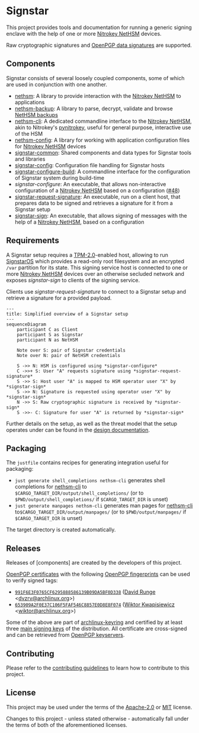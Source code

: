 # Signstar

This project provides tools and documentation for running a generic signing enclave with the help of one or more [Nitrokey NetHSM] devices.

Raw cryptographic signatures and [OpenPGP data signatures] are supported.

## Components

Signstar consists of several loosely coupled components, some of which are used in conjunction with one another.

- [nethsm]: A library to provide interaction with the [Nitrokey NetHSM] to applications
- [nethsm-backup]: A library to parse, decrypt, validate and browse [NetHSM backups]
- [nethsm-cli]: A dedicated commandline interface to the [Nitrokey NetHSM], akin to Nitrokey's [pynitrokey], useful for general purpose, interactive use of the HSM
- [nethsm-config]: A library for working with application configuration files for [Nitrokey NetHSM] devices
- [signstar-common]: Shared components and data types for Signstar tools and libraries
- [signstar-config]: Configuration file handling for Signstar hosts
- [signstar-configure-build]: A commandline interface for the configuration of Signstar system during build-time
- *signstar-configure*: An executable, that allows non-interactive configuration of a [Nitrokey NetHSM] based on a configuration ([#48])
- [signstar-request-signature]: An executable, run on a client host, that prepares data to be signed and retrieves a signature for it from a Signstar setup
- [signstar-sign]: An executable, that allows signing of messages with the help of a [Nitrokey NetHSM], based on a configuration

## Requirements

A Signstar setup requires a [TPM-2.0]-enabled host, allowing to run [SignstarOS] which provides a read-only root filesystem and an encrypted `/var` partition for its state.
This signing service host is connected to one or more [Nitrokey NetHSM] devices over an otherwise secluded network and exposes *signstar-sign* to clients of the signing service.

Clients use *signstar-request-signature* to connect to a Signstar setup and retrieve a signature for a provided payload.

```mermaid
---
title: Simplified overview of a Signstar setup
---
sequenceDiagram
    participant C as Client
    participant S as Signstar
    participant N as NetHSM

    Note over S: pair of Signstar credentials
    Note over N: pair of NetHSM credentials

    S ->> N: HSM is configured using *signstar-configure*
    C ->>+ S: User "A" requests signature using *signstar-request-signature*
    S ->> S: Host user "A" is mapped to HSM operator user "X" by *signstar-sign*
    S ->> N: Signature is requested using operator user "X" by *signstar-sign*
    N ->> S: Raw cryptographic signature is received by *signstar-sign*
    S ->>- C: Signature for user "A" is returned by *signstar-sign*
```

Further details on the setup, as well as the threat model that the setup operates under can be found in the [design documentation].

## Packaging

The `justfile` contains recipes for generating integration useful for packaging:

- `just generate shell_completions nethsm-cli` generates shell completions for [nethsm-cli] to `$CARGO_TARGET_DIR/output/shell_completions/` (or to `$PWD/output/shell_completions/` if `$CARGO_TARGET_DIR` is unset)
- `just generate manpages nethsm-cli` generates man pages for [nethsm-cli] to`$CARGO_TARGET_DIR/output/manpages/` (or to `$PWD/output/manpages/` if `$CARGO_TARGET_DIR` is unset)

The target directory is created automatically.

## Releases

Releases of [components] are created by the developers of this project.

[OpenPGP certificates] with the following [OpenPGP fingerprints] can be used to verify signed tags:

- [`991F6E3F0765CF6295888586139B09DA5BF0D338`] ([David Runge] &lt;<dvzrv@archlinux.org>&gt;)
- [`653909A2F0E37C106F5FAF546C8857E0D8E8F074`] ([Wiktor Kwapisiewicz] &lt;<wiktor@archlinux.org>&gt;)

Some of the above are part of [archlinux-keyring] and certified by at least three [main signing keys] of the distribution.
All certificate are cross-signed and can be retrieved from [OpenPGP keyservers].

## Contributing

Please refer to the [contributing guidelines] to learn how to contribute to this project.

## License

This project may be used under the terms of the [Apache-2.0] or [MIT] license.

Changes to this project - unless stated otherwise - automatically fall under the terms of both of the aforementioned licenses.

[#48]: https://gitlab.archlinux.org/archlinux/signstar/-/issues/48
[Apache-2.0]: https://www.apache.org/licenses/LICENSE-2.0
[David Runge]: https://archlinux.org/people/developers/#dvzrv
[MIT]: https://opensource.org/licenses/MIT
[NetHSM backups]: https://docs.nitrokey.com/nethsm/administration#backup
[Nitrokey NetHSM]: https://www.nitrokey.com/products/nethsm
[OpenPGP certificates]: https://openpgp.dev/book/certificates.html
[OpenPGP data signatures]: https://openpgp.dev/book/signing_data.html
[OpenPGP fingerprints]: https://openpgp.dev/book/certificates.html#fingerprint
[OpenPGP keyservers]: https://wiki.archlinux.org/title/OpenPGP#Keyserver
[SignstarOS]: resources/mkosi/signstar/README.md
[TPM-2.0]: https://en.wikipedia.org/wiki/Trusted_Platform_Module
[Wiktor Kwapisiewicz]: https://archlinux.org/people/support-staff/#wiktor
[`653909A2F0E37C106F5FAF546C8857E0D8E8F074`]: https://pgpkeys.eu/pks/lookup?search=653909A2F0E37C106F5FAF546C8857E0D8E8F074&fingerprint=on&op=index
[`991F6E3F0765CF6295888586139B09DA5BF0D338`]: https://pgpkeys.eu/pks/lookup?search=991F6E3F0765CF6295888586139B09DA5BF0D338&fingerprint=on&op=index
[archlinux-keyring]: https://gitlab.archlinux.org/archlinux/archlinux-keyring
[compontes]: #components
[contributing guidelines]: CONTRIBUTING.md
[design documentation]: resources/docs/design.md
[main signing keys]: https://archlinux.org/master-keys/
[nethsm-backup]: nethsm-backup/
[nethsm-cli]: nethsm-cli/
[nethsm-config]: nethsm-config/
[nethsm]: nethsm/
[pynitrokey]: https://github.com/Nitrokey/pynitrokey
[signstar-common]: signstar-common/
[signstar-config]: signstar-config/
[signstar-configure-build]: signstar-configure-build/
[signstar-request-signature]: signstar-request-signature/
[signstar-sign]: signstar-sign/
